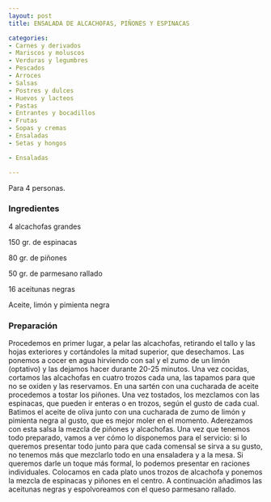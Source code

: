 ```yaml
---
layout: post
title: ENSALADA DE ALCACHOFAS, PIÑONES Y ESPINACAS

categories:
- Carnes y derivados
- Mariscos y moluscos
- Verduras y legumbres
- Pescados
- Arroces
- Salsas
- Postres y dulces
- Huevos y lacteos
- Pastas
- Entrantes y bocadillos
- Frutas
- Sopas y cremas
- Ensaladas
- Setas y hongos

- Ensaladas

---
```


Para 4 personas.

<h3>Ingredientes</h3>

4 alcachofas grandes

150 gr. de espinacas

80 gr. de piñones

50 gr. de parmesano rallado

16 aceitunas negras

Aceite, limón y pimienta negra

<h3>Preparación</h3>

Procedemos en primer lugar, a pelar las alcachofas, retirando el tallo y las hojas exteriores y cortándoles la mitad superior, que desechamos. Las ponemos a cocer en agua hirviendo con sal y el zumo de un limón (optativo) y las dejamos hacer durante 20-25 minutos. Una vez cocidas, cortamos las alcachofas en cuatro trozos cada una, las tapamos para que no se oxiden y las reservamos. En una sartén con una cucharada de aceite procedemos a tostar los piñones. Una vez tostados, los mezclamos con las espinacas, que pueden ir enteras o en trozos, según el gusto de cada cual. Batimos el aceite de oliva junto con una cucharada de zumo de limón y pimienta negra al gusto, que es mejor moler en el momento. Aderezamos con esta salsa la mezcla de piñones y alcachofas. Una vez que tenemos todo preparado, vamos a ver cómo lo disponemos para el servicio: si lo queremos presentar todo junto para que cada comensal se sirva a su gusto, no tenemos más que mezclarlo todo en una ensaladera y a la mesa. Si queremos darle un toque más formal, lo podemos presentar en raciones individuales. Colocamos en cada plato unos trozos de alcachofa y ponemos la mezcla de espinacas y piñones en el centro. A continuación añadimos las aceitunas negras y espolvoreamos con el queso parmesano rallado.

